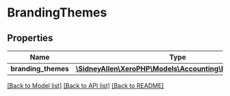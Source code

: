 # BrandingThemes

## Properties
Name | Type | Description | Notes
------------ | ------------- | ------------- | -------------
**branding_themes** | [**\SidneyAllen\XeroPHP\Models\Accounting\BrandingTheme[]**](BrandingTheme.md) |  | [optional] 

[[Back to Model list]](../README.md#documentation-for-models) [[Back to API list]](../README.md#documentation-for-api-endpoints) [[Back to README]](../README.md)


